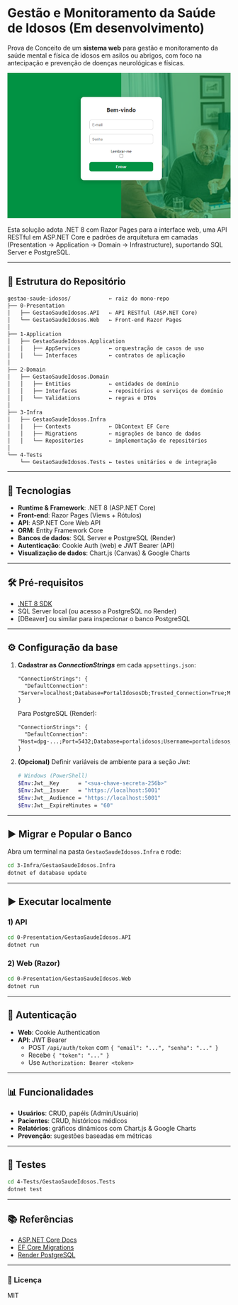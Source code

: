 # Gestão e Monitoramento da Saúde de Idosos (Em desenvolvimento)

Prova de Conceito de um **sistema web** para gestão e monitoramento da saúde mental e física de idosos em asilos ou abrigos, com foco na antecipação e prevenção de doenças neurológicas e físicas. 

![Tela Inicial](https://raw.githubusercontent.com/guijosegon/project-assets/master/GestaoIdosos/login.png) 

Esta solução adota .NET 8 com Razor Pages para a interface web, uma API RESTful em ASP.NET Core e padrões de arquitetura em camadas (Presentation → Application → Domain → Infrastructure), suportando SQL Server e PostgreSQL.

---

## 📁 Estrutura do Repositório

```
gestao-saude-idosos/            ← raiz do mono-repo
├── 0-Presentation
│   ├── GestaoSaudeIdosos.API   ← API RESTful (ASP.NET Core)
│   └── GestaoSaudeIdosos.Web   ← Front-end Razor Pages
│
├── 1-Application
│   ├── GestaoSaudeIdosos.Application
│   │   ├── AppServices         ← orquestração de casos de uso
│   │   └── Interfaces          ← contratos de aplicação
│
├── 2-Domain
│   ├── GestaoSaudeIdosos.Domain
│   │   ├── Entities            ← entidades de domínio
│   │   ├── Interfaces          ← repositórios e serviços de domínio
│   │   └── Validations         ← regras e DTOs
│
├── 3-Infra
│   ├── GestaoSaudeIdosos.Infra
│   │   ├── Contexts            ← DbContext EF Core
│   │   ├── Migrations          ← migrações de banco de dados
│   │   └── Repositories        ← implementação de repositórios
│
└── 4-Tests
    └── GestaoSaudeIdosos.Tests ← testes unitários e de integração
```

---

## 🚀 Tecnologias

- **Runtime & Framework**: .NET 8 (ASP.NET Core)  
- **Front-end**: Razor Pages (Views + Rótulos)  
- **API**: ASP.NET Core Web API  
- **ORM**: Entity Framework Core  
- **Bancos de dados**: SQL Server e PostgreSQL (Render)  
- **Autenticação**: Cookie Auth (web) e JWT Bearer (API)  
- **Visualização de dados**: Chart.js (Canvas) & Google Charts

---

## 🛠️ Pré-requisitos

- [.NET 8 SDK](https://dotnet.microsoft.com/download)  
- SQL Server local (ou acesso a PostgreSQL no Render)  
- [DBeaver] ou similar para inspecionar o banco PostgreSQL  

---

## ⚙️ Configuração da base

1. **Cadastrar as _ConnectionStrings_** em cada `appsettings.json`:

   ```jsonc
   "ConnectionStrings": {
     "DefaultConnection": "Server=localhost;Database=PortalIdososDb;Trusted_Connection=True;MultipleActiveResultSets=true"
   }
   ```

   Para PostgreSQL (Render):

   ```jsonc
   "ConnectionStrings": {
     "DefaultConnection": "Host=dpg-...;Port=5432;Database=portalidosos;Username=portalidosos_user;Password=SUA_SENHA"
   }
   ```

2. **(Opcional)** Definir variáveis de ambiente para a seção _Jwt_:

   ```bash
   # Windows (PowerShell)
   $Env:Jwt__Key      = "<sua-chave-secreta-256b>"
   $Env:Jwt__Issuer   = "https://localhost:5001"
   $Env:Jwt__Audience = "https://localhost:5001"
   $Env:Jwt__ExpireMinutes = "60"
   ```

---

## ▶️ Migrar e Popular o Banco

Abra um terminal na pasta `GestaoSaudeIdosos.Infra` e rode:

```bash
cd 3-Infra/GestaoSaudeIdosos.Infra
dotnet ef database update
```

---

## ▶️ Executar localmente

### 1) API

```bash
cd 0-Presentation/GestaoSaudeIdosos.API
dotnet run
```

### 2) Web (Razor)

```bash
cd 0-Presentation/GestaoSaudeIdosos.Web
dotnet run
```

---

## 🔐 Autenticação

- **Web**: Cookie Authentication  
- **API**: JWT Bearer  
  - POST `/api/auth/token` com `{ "email": "...", "senha": "..." }`  
  - Recebe `{ "token": "..." }`  
  - Use `Authorization: Bearer <token>`

---

## 📊 Funcionalidades

- **Usuários**: CRUD, papéis (Admin/Usuário)  
- **Pacientes**: CRUD, históricos médicos  
- **Relatórios**: gráficos dinâmicos com Chart.js & Google Charts
- **Prevenção**: sugestões baseadas em métricas  

---

## 🧪 Testes

```bash
cd 4-Tests/GestaoSaudeIdosos.Tests
dotnet test
```

---

## 📚 Referências

- [ASP.NET Core Docs](https://docs.microsoft.com/aspnet/core)  
- [EF Core Migrations](https://docs.microsoft.com/ef/core/managing-schemas/migrations/)  
- [Render PostgreSQL](https://render.com/docs/postgres)  

---

### 🚩 Licença

MIT  
